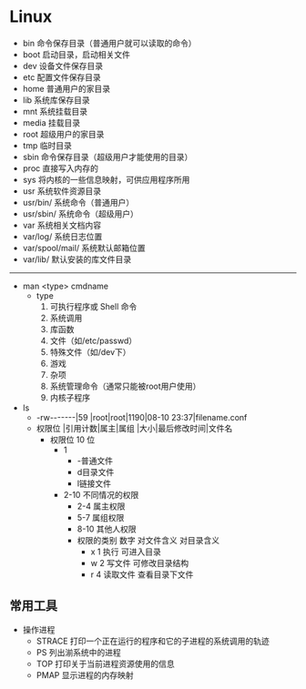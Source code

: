 # Linux

- bin 命令保存目录（普通用户就可以读取的命令） 
- boot 启动目录，启动相关文件 
- dev 设备文件保存目录 
- etc 配置文件保存目录 
- home 普通用户的家目录 
- lib 系统库保存目录 
- mnt 系统挂载目录 
- media 挂载目录 
- root 超级用户的家目录 
- tmp 临时目录 
- sbin 命令保存目录（超级用户才能使用的目录） 
- proc 直接写入内存的 
- sys 将内核的一些信息映射，可供应用程序所用 
- usr 系统软件资源目录 
- usr/bin/ 系统命令（普通用户） 
- usr/sbin/ 系统命令（超级用户） 
- var 系统相关文档内容 
- var/log/ 系统日志位置 
- var/spool/mail/ 系统默认邮箱位置 
- var/lib/ 默认安装的库文件目录 

---

- man \<type> cmdname
  - type
    1. 可执行程序或 Shell 命令
    2. 系统调用
    3. 库函数
    4. 文件（如/etc/passwd）
    5. 特殊文件（如/dev下）
    6. 游戏
    7. 杂项
    8. 系统管理命令（通常只能被root用户使用）
    9. 内核子程序
- ls
  - -rw-------|59     |root|root|1190|08-10 23:37|filename.conf
  - 权限位    |引用计数|属主|属组 |大小|最后修改时间|文件名
    - 权限位 10 位
      - 1
        - -普通文件 
        - d目录文件
        - l链接文件
      - 2-10 不同情况的权限
        - 2-4 属主权限
        - 5-7 属组权限
        - 8-10 其他人权限
        - 权限的类别 数字 对文件含义 对目录含义
          - x 1 执行 可进入目录
          - w 2 写文件 可修改目录结构
          - r 4 读取文件 查看目录下文件

## 常用工具

- 操作进程
  - STRACE 打印一个正在运行的程序和它的子进程的系统调用的轨迹
  - PS 列出湔系统中的进程
  - TOP 打印关于当前进程资源使用的信息
  - PMAP 显示进程的内存映射